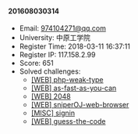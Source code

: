 #### 201608030314  

* Email: 974104271@qq.com  
* University: 中原工学院  
* Register Time: 2018-03-11 16:37:11  
* Register IP: 117.158.2.99  
* Score: 651  
* Solved challenges: 
  * [[WEB] php-weak-type](https://github.com/SniperOJ/Challenges/blob/master/WEB/php-weak-type.json)  
  * [[WEB] as-fast-as-you-can](https://github.com/SniperOJ/Challenges/blob/master/WEB/as-fast-as-you-can.json)  
  * [[WEB] 2048](https://github.com/SniperOJ/Challenges/blob/master/WEB/2048.json)  
  * [[WEB] sniperOJ-web-browser](https://github.com/SniperOJ/Challenges/blob/master/WEB/sniperOJ-web-browser.json)  
  * [[MISC] signin](https://github.com/SniperOJ/Challenges/blob/master/MISC/signin.json)  
  * [[WEB] guess-the-code](https://github.com/SniperOJ/Challenges/blob/master/WEB/guess-the-code.json)  

